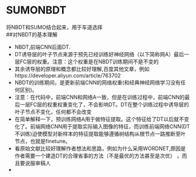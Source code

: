 # SUMONBDT
将NBDT和SUMO结合起来，用于车道选择  
##对NBDT的基本理解  
* NBDT,前端CNN后面DT.  
* DT诱导层的叶子节点来源于预先已经训练好神经网络（以下简称网A）最后一层FC层的权重。注意：这个权重是在NBDT训练期间不是不变的  
* 其余诱导层的原理和概念都比较好理解,百度其他文章，例如https://developer.aliyun.com/article/763702  
* NBDT的训练期间，是更新前端CNN的网络权重(和经典神经网络学习没有任何区别)。
* 注意：在代码中，前端CNN和网络A一致，但是在训练过程中，前端CNN的最后一层FC层的权重权重变化了，不会影响DT。DT在整个训练过程中诱导层的叶子节点不变化，任何都不会改变  
* 在简单解释一下，预训练网络A用于做特征提取。这个特征给了DT以后就不变化了。前端网络CNN用于提取实际输入图像的特征，而训练前端网络CNN(DT不训练)迫使模型对新样本的特征提取能够遵循树结构从根节点一路推断至叶节点，也就是finetune。
* 看原始文献比较好理解作者想法和思路，例如为什么采用WORDNET,原因是作者需要一个建造DT的合理省事的方法（不是最优的方法甚至是次优） ，而且要说服审稿人
* 
